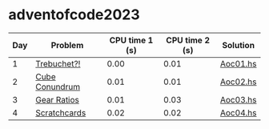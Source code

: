 # adventofcode2023

| Day | Problem                                               | CPU time 1 (s) | CPU time 2 (s) | Solution                 |
|-----|-------------------------------------------------------|----------------|----------------|--------------------------|
| 1   | [Trebuchet?!](https://adventofcode.com/2023/day/1)    | 0.00           | 0.01           | [Aoc01.hs](src/Aoc01.hs) |
| 2   | [Cube Conundrum](https://adventofcode.com/2023/day/2) | 0.01           | 0.01           | [Aoc02.hs](src/Aoc02.hs) |
| 3   | [Gear Ratios](https://adventofcode.com/2023/day/3)    | 0.01           | 0.03           | [Aoc03.hs](src/Aoc03.hs) |
| 4   | [Scratchcards](https://adventofcode.com/2023/day/4)   | 0.02           | 0.02           | [Aoc04.hs](src/Aoc04.hs) |

